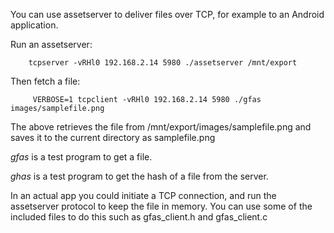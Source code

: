 
You can use assetserver to deliver files over TCP, for example to an Android application.

Run an assetserver:

```console
    tcpserver -vRHl0 192.168.2.14 5980 ./assetserver /mnt/export
```

Then fetch a file:

```console
     VERBOSE=1 tcpclient -vRHl0 192.168.2.14 5980 ./gfas images/samplefile.png
```

The above retrieves the file from /mnt/export/images/samplefile.png and saves
it to the current directory as samplefile.png

*gfas* is a test program to get a file.

*ghas* is a test program to get the hash of a file from the server.

In an actual app you could initiate a TCP connection, and run the assetserver protocol to keep the file in memory. You can use some of the included files to do this such as gfas_client.h and gfas_client.c



